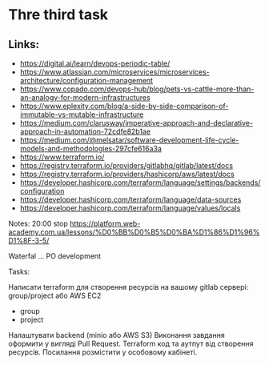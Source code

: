 # Thre third task

## Links:
- https://digital.ai/learn/devops-periodic-table/
- https://www.atlassian.com/microservices/microservices-architecture/configuration-management
- https://www.copado.com/devops-hub/blog/pets-vs-cattle-more-than-an-analogy-for-modern-infrastructures
- https://www.eplexity.com/blog/a-side-by-side-comparison-of-immutable-vs-mutable-infrastructure
- https://medium.com/clarusway/imperative-approach-and-declarative-approach-in-automation-72cdfe82b1ae
- https://medium.com/@melsatar/software-development-life-cycle-models-and-methodologies-297cfe616a3a
- https://www.terraform.io/
- https://registry.terraform.io/providers/gitlabhq/gitlab/latest/docs
- https://registry.terraform.io/providers/hashicorp/aws/latest/docs
- https://developer.hashicorp.com/terraform/language/settings/backends/configuration
- https://developer.hashicorp.com/terraform/language/data-sources
- https://developer.hashicorp.com/terraform/language/values/locals


Notes:
20:00 stop
https://platform.web-academy.com.ua/lessons/%D0%BB%D0%B5%D0%BA%D1%86%D1%96%D1%8F-3-5/

Waterfal ... PO development

Tasks:

Написати terraform для створення ресурсів на вашому gitlab сервері: group/project або AWS EC2
- group
- project

Налаштувати backend (minio або AWS S3)
Виконання завдання оформити у вигляді Pull Request. 
Terraform код та аутпут від створення ресурсів. Посилання розмістити у особовому кабінеті.

